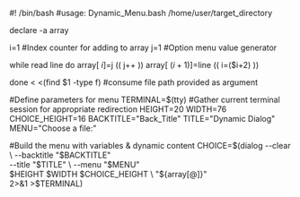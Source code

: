  #! /bin/bash
 #usage: Dynamic_Menu.bash /home/user/target_directory

 declare -a array

 i=1 #Index counter for adding to array
 j=1 #Option menu value generator

 while read line
 do
    array[ $i ]=$j
    (( j++ ))
    array[ ($i + 1) ]=$line
    (( i=($i+2) ))

 done < <(find $1 -type f) #consume file path provided as argument

 #Define parameters for menu
 TERMINAL=$(tty) #Gather current terminal session for appropriate redirection
 HEIGHT=20
 WIDTH=76
 CHOICE_HEIGHT=16
 BACKTITLE="Back_Title"
 TITLE="Dynamic Dialog"
 MENU="Choose a file:"

 #Build the menu with variables & dynamic content
 CHOICE=$(dialog --clear \
                 --backtitle "$BACKTITLE" \
                 --title "$TITLE" \
                 --menu "$MENU" \
                 $HEIGHT $WIDTH $CHOICE_HEIGHT \
                 "${array[@]}" \
                 2>&1 >$TERMINAL)
